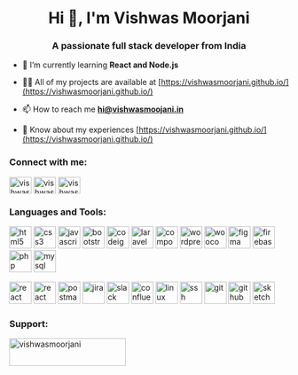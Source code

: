 <h1 align="center">Hi 👋, I'm Vishwas Moorjani</h1>
<h3 align="center">A passionate full stack developer from India</h3>

- 🌱 I’m currently learning **React and Node.js**

- 👨‍💻 All of my projects are available at [https://vishwasmoorjani.github.io/](https://vishwasmoorjani.github.io/)

- 📫 How to reach me **hi@vishwasmoojani.in**

- 📄 Know about my experiences [https://vishwasmoorjani.github.io/](https://vishwasmoorjani.github.io/)

<h3 align="left">Connect with me:</h3>
<p align="left">
<a href="https://www.linkedin.com/in/vishwas-moorjani/" target="blank"><img align="center" src="https://cdn.jsdelivr.net/gh/devicons/devicon/icons/linkedin/linkedin-original.svg" alt="vishwasmoorjani" height="30" width="40" /></a>
<a href="https://twitter.com/vishwasmoorjani" target="blank"><img align="center" src="https://cdn.jsdelivr.net/gh/devicons/devicon/icons/twitter/twitter-original.svg" alt="vishwasmoorjani" height="30" width="40" /></a>
<a href="https://www.instagram.com/vishwasmoorjani/" target="blank"><img align="center" src="https://skillicons.dev/icons?i=instagram" alt="vishwasmoorjani" height="30" width="40" /></a>
</p>

<h3 align="left">Languages and Tools:</h3>
<p align="left"> 
    <img src="https://cdn.jsdelivr.net/gh/devicons/devicon/icons/html5/html5-original.svg" alt="html5" width="40" height="40"/>  
    <img src="https://cdn.jsdelivr.net/gh/devicons/devicon/icons/css3/css3-original.svg" alt="css3" width="40" height="40"/>  
    <img src="https://cdn.jsdelivr.net/gh/devicons/devicon/icons/javascript/javascript-original.svg" alt="javascript" width="40" height="40"/>  
    <img src="https://cdn.jsdelivr.net/gh/devicons/devicon/icons/bootstrap/bootstrap-original.svg" alt="bootstrap" width="40" height="40"/>  
    <img src="https://cdn.worldvectorlogo.com/logos/codeigniter.svg" alt="codeigniter" width="40" height="40"/> 
    <img src="https://skillicons.dev/icons?i=laravel" alt="laravel" width="40" height="40"/> 
    <img src="https://cdn.jsdelivr.net/gh/devicons/devicon/icons/composer/composer-original.svg" alt="composer" width="40" height="40"/> 
    <img src="https://cdn.jsdelivr.net/gh/devicons/devicon/icons/wordpress/wordpress-original.svg" alt="wordpress" width="40" height="40"/> 
    <img src="https://cdn.jsdelivr.net/gh/devicons/devicon/icons/woocommerce/woocommerce-original.svg" alt="woocommerce" width="40" height="40"/> 
    <img src="https://www.vectorlogo.zone/logos/figma/figma-icon.svg" alt="figma" width="40" height="40"/>  
    <img src="https://www.vectorlogo.zone/logos/firebase/firebase-icon.svg" alt="firebase" width="40" height="40"/>  
    <img src="https://cdn.jsdelivr.net/gh/devicons/devicon/icons/php/php-original.svg" alt="php" width="40" height="40"/>
    <img src="https://cdn.jsdelivr.net/gh/devicons/devicon/icons/mysql/mysql-original.svg" alt="mysql" width="40" height="40"/>
</p>
<p align="left">
    <img src="https://cdn.jsdelivr.net/gh/devicons/devicon/icons/react/react-original.svg" alt="react" width="40" height="40"/>
    <img src="https://cdn.jsdelivr.net/gh/devicons/devicon/icons/nodejs/nodejs-original.svg" alt="react" width="40" height="40"/>
    <img src="https://www.vectorlogo.zone/logos/getpostman/getpostman-icon.svg" alt="postman" width="40" height="40"/>
    <img src="https://cdn.jsdelivr.net/gh/devicons/devicon/icons/jira/jira-original.svg" alt="jira" width="40" height="40"/>  
    <img src="https://cdn.jsdelivr.net/gh/devicons/devicon/icons/slack/slack-original.svg" alt="slack" width="40" height="40"/>  
    <img src="https://cdn.jsdelivr.net/gh/devicons/devicon/icons/confluence/confluence-original.svg" alt="confluence" width="40" height="40"/>  
    <img src="https://cdn.jsdelivr.net/gh/devicons/devicon/icons/linux/linux-original.svg" alt="linux" width="40" height="40"/>  
    <img src="https://cdn.jsdelivr.net/gh/devicons/devicon/icons/ssh/ssh-original.svg" alt="ssh" width="40" height="40"/>  
    <img src="https://www.vectorlogo.zone/logos/git-scm/git-scm-icon.svg" alt="git" width="40" height="40"/>  
    <img src="https://skillicons.dev/icons?i=github" alt="github" width="40" height="40"/>  
    <img src="https://www.vectorlogo.zone/logos/sketchapp/sketchapp-icon.svg" alt="sketch" width="40" height="40"/>

</p>
<h3 align="left">Support:</h3>
<p><a href="https://www.buymeacoffee.com/vishwasmoorjani"> <img align="left" src="https://cdn.buymeacoffee.com/buttons/v2/default-yellow.png" height="50" width="210" alt="vishwasmoorjani" /></a></p><br><br>

<!--
**VishwasMoorjani/VishwasMoorjani** is a ✨ _special_ ✨ repository because its `README.md` (this file) appears on your GitHub profile.

Here are some ideas to get you started:

- 🔭 I’m currently working on ...
- 🌱 I’m currently learning ...
- 👯 I’m looking to collaborate on ...
- 🤔 I’m looking for help with ...
- 💬 Ask me about ...
- 📫 How to reach me: ...
- 😄 Pronouns: ...
- ⚡ Fun fact: ...
-->
